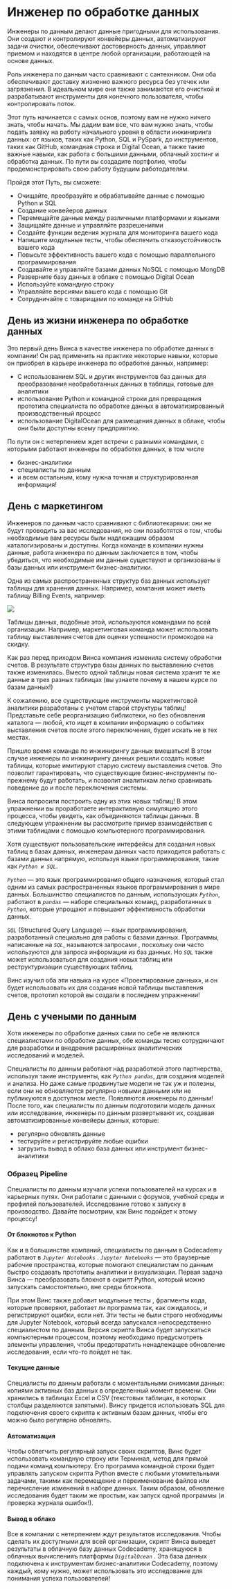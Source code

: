 # Инженер по обработке данных

Инженеры по данным делают данные пригодными для использования. Они создают и контролируют конвейеры данных, автоматизируют задачи очистки, обеспечивают достоверность данных, управляют приемом и находятся в центре любой организации, работающей на основе данных.

Роль инженера по данным часто сравнивают с сантехником. Они оба обеспечивают доставку жизненно важного ресурса без утечек или загрязнения. В идеальном мире они также занимаются его очисткой и разрабатывают инструменты для конечного пользователя, чтобы контролировать поток.

Этот путь начинается с самых основ, поэтому вам не нужно ничего знать, чтобы начать. Мы дадим вам все, что вам нужно знать, чтобы подать заявку на работу начального уровня в области инжиниринга данных: от языков, таких как Python, SQL и PySpark, до инструментов, таких как GitHub, командная строка и Digital Ocean, а также такие важные навыки, как работа с большими данными, облачный хостинг и обработка данных. По пути вы создадите портфолио, чтобы продемонстрировать свою работу будущим работодателям.

Пройдя этот Путь, вы сможете:

- Очищайте, преобразуйте и обрабатывайте данные с помощью Python и SQL
- Создание конвейеров данных
- Перемещайте данные между различными платформами и языками
- Защищайте данные и управляйте разрешениями
- Создайте функции ведения журнала для мониторинга вашего кода
- Напишите модульные тесты, чтобы обеспечить отказоустойчивость вашего кода
- Повысьте эффективность вашего кода с помощью параллельного программирования
- Создавайте и управляйте базами данных NoSQL с помощью MongDB
- Разверните базу данных в облаке с помощью Digital Ocean
- Используйте командную строку
- Управляйте версиями вашего кода с помощью Git
- Сотрудничайте с товарищами по команде на GitHub

## День из жизни инженера по обработке данных

Это первый день Винса в качестве инженера по обработке данных в компании! Он рад применить на практике некоторые навыки, которые он приобрел в карьере инженера по обработке данных, например:

- С использованием SQL и других инструментов баз данных для преобразования необработанных данных в таблицы, готовые для аналитики
- использование Python и командной строки для превращения прототипа специалиста по обработке данных в автоматизированный производственный процесс
- использование DigitalOcean для размещения данных в облаке, чтобы они были доступны всему предприятию.

По пути он с нетерпением ждет встречи с разными командами, с которыми работают инженеры по обработке данных, в том числе

- бизнес-аналитики
- специалисты по данным
- и всем остальным, кому нужна точная и структурированная информация!

##  День с маркетингом

Инженеров по данным часто сравнивают с библиотекарями: они не будут проводить за вас исследования, но они позаботятся о том, чтобы необходимые вам ресурсы были надлежащим образом каталогизированы и доступны. Когда команде в компании нужны данные, работа инженера по данным заключается в том, чтобы убедиться, что необходимые им данные существуют и организованы в базы данных или инструмент бизнес-аналитики.

Одна из самых распространенных структур баз данных использует таблицы для хранения данных. Например, компания может иметь таблицу Billing Events, например:

![](./img/0_0.png)

Таблицы данных, подобные этой, используются командами по всей организации. Например, маркетинговая команда может использовать таблицу выставления счетов для оценки успешности промокодов на скидку.

Как раз перед приходом Винса компания изменила систему обработки счетов. В результате структура базы данных по выставлению счетов также изменилась. Вместо одной таблицы новая система хранит те же данные в трех разных таблицах (вы узнаете почему в нашем курсе по базам данных!)

К сожалению, все существующие инструменты маркетинговой аналитики разработаны с учетом старой структуры таблиц! Представьте себе реорганизацию библиотеки, но без обновления каталога — любой, кто ищет в компании информацию о событиях выставления счетов после этого переключения, будет искать не в тех местах.

Пришло время команде по инжинирингу данных вмешаться! В этом случае инженеры по инжинирингу данных решили создать новые таблицы, которые имитируют старую систему выставления счетов. Это позволит гарантировать, что существующие бизнес-инструменты по-прежнему будут работать, и позволит аналитикам легко сравнивать поведение до и после переключения системы.

Винса попросили построить одну из этих новых таблиц! В этом упражнении вы проработаете интерактивную симуляцию этого процесса, чтобы увидеть, как объединяются таблицы данных. В следующем упражнении вы рассмотрите пример взаимодействия с этими таблицами с помощью компьютерного программирования.

Хотя существуют пользовательские интерфейсы для создания новых таблиц в базах данных, инженерам данных часто приходится работать с базами данных напрямую, используя языки программирования, такие как *`Python и SQL`*.

*`Python`* — это язык программирования общего назначения, который стал одним из самых распространенных языков программирования в мире данных. Большинство специалистов по данным, использующих *`Python`*, работают в *`pandas`* — наборе специальных команд, разработанных в *`Python`*, которые упрощают и повышают эффективность обработки данных.

*`SQL`* (Structured Query Language) — язык программирования, разработанный специально для работы с базами данных. Программы, написанные на *`SQL`*, называются запросами , поскольку они часто используются для запроса информации из баз данных. Но *`SQL`* также может использоваться для создания новых таблиц или реструктуризации существующих таблиц.

Винс изучил оба эти навыка на курсе «Проектирование данных», и он будет использовать их для создания новой таблицы выставления счетов, прототип которой вы создали в последнем упражнении!

## День с учеными по данным

Хотя инженеры по обработке данных сами по себе не являются специалистами по обработке данных, обе команды тесно сотрудничают для разработки и внедрения расширенных аналитических исследований и моделей.

Специалисты по данным работают над разработкой этого партнерства, используя такие инструменты, как *`Python pandas`*, для создания моделей и анализа. Но даже самые продвинутые модели не так уж и полезны, если они не обновляются регулярно новыми данными или не публикуются в доступном месте. Появляются инженеры по данным! После того, как специалисты по данным подготовили модель данных или исследование, инженеры по данным развертывают их, создавая автоматизированные конвейеры данных, которые:

- регулярно обновлять данные
- тестируйте и регистрируйте любые ошибки
- загрузить вывод в облако база данных или инструмент бизнес-аналитики

### Образец Pipeline

Специалисты по данным изучали успехи пользователей на курсах и в карьерных путях. Они работали с данными с форумов, учебной среды и профилей пользователей. Исследование готово к запуску в производство. Давайте посмотрим, как Винс подойдет к этому процессу!

#### От блокнотов к Python

Как и в большинстве компаний, специалисты по данным в Codecademy работают в *`Jupyter Notebooks`* . *`Jupyter Notebooks`* — это браузерные рабочие пространства, которые помогают специалистам по данным быстро создавать прототипы аналитики и визуализации. Первая задача Винса — преобразовать блокнот в скрипт Python, который можно запускать самостоятельно, вне среды блокнота.

При этом Винс также добавит модульные тесты , фрагменты кода, которые проверяют, работает ли программа так, как ожидалось, и регистрируют ошибки, если нет. Эти тесты не были строго необходимы для Jupyter Notebook, который всегда запускался непосредственно специалистом по данным. Версия скрипта Винса будет запускаться компьютерным процессом, поэтому необходимо предусмотреть элементы управления, чтобы предотвратить ненадлежащее обновление исследования, если что-то пойдет не так.

#### Текущие данные

Специалисты по данным работали с моментальными снимками данных: копиями активных баз данных в определенный момент времени. Они хранились в таблицах Excel и CSV (текстовых таблицах, в которых столбцы разделяются запятыми). Винсу придется использовать SQL для подключения своего скрипта к активным базам данных, чтобы его можно было регулярно обновлять.

#### Автоматизация

Чтобы облегчить регулярный запуск своих скриптов, Винс будет использовать командную строку или Терминал, метод для прямой подачи команд компьютеру. Его программа командной строки будет управлять запуском скрипта Python вместе с любыми утомительными задачами, такими как перемещение и переименование файлов или перечисление изменений в наборе данных. Таким образом, обновление исследования будет таким же простым, как запуск одной программы (и проверка журнала ошибок!).

#### Вывод в облако

Все в компании с нетерпением ждут результатов исследования. Чтобы сделать их доступными для всей организации, скрипт Винса выведет результаты в облачную базу данных Codecademy, хранящуюся в облачных вычисленияъ платформы *`DigitalOcean`* . Эта база данных подключена к инструментам бизнес-аналитики Codecademy, поэтому каждый, кому нужно, может использовать это исследование для понимания успеха пользователей!